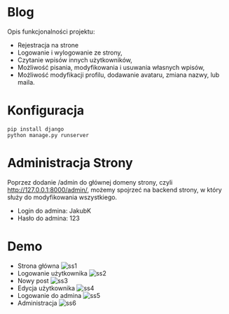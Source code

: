 # Blog
Opis funkcjonalności projektu:
- Rejestracja na strone
- Logowanie i wylogowanie ze strony,
- Czytanie wpisów innych użytkowników,
- Możliwość pisania, modyfikowania i usuwania własnych wpisów,
- Możliwość modyfikacji profilu, dodawanie avataru, zmiana nazwy, lub maila.

# Konfiguracja
```
pip install django	
python manage.py runserver
```
# Administracja Strony
Poprzez dodanie /admin do głównej domeny strony, czyli http://127.0.0.1:8000/admin/, możemy spojrzeć na backend strony, w który służy do modyfikowania wszystkiego.
- Login do admina: JakubK
- Hasło do admina: 123

# Demo
- Strona główna
![ss1](https://user-images.githubusercontent.com/77458397/168658470-5a32bbbf-7374-44c0-b5d8-fe28b529e9c3.PNG)
- Logowanie użytkownika
![ss2](https://user-images.githubusercontent.com/77458397/168658475-3b40813a-0bae-4418-9690-af013ddf50c5.PNG)
- Nowy post
![ss3](https://user-images.githubusercontent.com/77458397/168658477-44e964fa-33cf-49f9-a194-c2a0b7e9bfc9.PNG)
- Edycja użytkownika
![ss4](https://user-images.githubusercontent.com/77458397/168658480-5b6fddf9-aacd-45b5-b5b3-e52b2ccb2439.PNG)
- Logowanie do admina
![ss5](https://user-images.githubusercontent.com/77458397/168658481-1485836d-1829-4ea0-97b3-ca7d86c39545.PNG)
- Administracja
![ss6](https://user-images.githubusercontent.com/77458397/168658483-aad5a170-bd29-49b2-9c12-1da32fb5b4a9.PNG)
